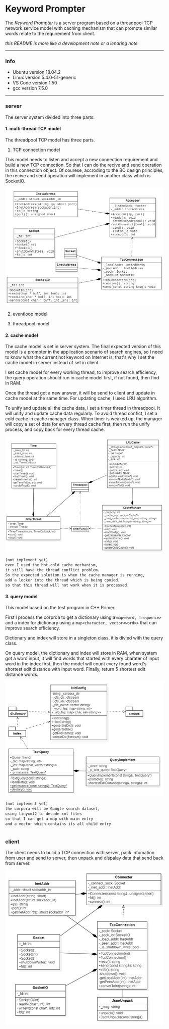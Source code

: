 # Keyword Prompter

The *Keyword Prompter* is a server program 
based on a threadpool TCP network service model with caching mechanism
that can prompte similar words relate to the requirement from client.

*this README is more like a development note or a lenaring note*

---

### Info

- Ubuntu  version 18.04.2
- Linux   version 5.4.0-51-generic
- VS Code version 1.50
- gcc     version 7.5.0

---

### server

The server system divided into three parts:

#### 1. multi-thread TCP model

The threadpool TCP model has three parts.

1. TCP connection model

This model needs to listen and accept a new connection requirement and 
build a new TCP connection. So that I can do the recive and send operation in this connection object. 
Of courese, accroding to the BO design principles, the recive and send operation will implement in 
another class which is SocketIO.

![avatar](/picture/tcpconnection.png)

2. eventloop model



3. threadpool model


#### 2. cache model

The cache model is set in server system. 
The final expected version of this model is a prompter in the application scenario of search engines, 
so I need to know what the current hot keyword on Internet is, 
that's why I set the cache model in server instead of set in client.

I set cache model for every working thread, to improve search efficiency, the query operation should run in cache model first, if not found, then find in RAM. 

Once the thread got a new answer, it will be send to client and update in cache model at the same time. 
For updating cache, I used LRU algorithm. 

To unify and update all the cache data, I set a timer thread in threadpool. It will unify and update 
cache data regularly. To avoid thread confict, I set a cold cache in cache manager class. 
When timer is weaked up, the manager will copy a set of data for ervery thread cache first, then run the 
unify process, and copy back for every thread cache. 

![avatar](/picture/cache.png)

```
(not implement yet)
even I used the hot-cold cache mechanism,
it still have the thread conflict problem.
So the expected solution is when the cache manager is running,
add a locker into the thread which is being cpoied,
so that this thread will not work when it is processed.
```

#### 3. query model

This model based on the test program in C++ Primer.

First I process the corproa to get a dictionary using a `map<word, frequence>` and 
a index for dictionary using a `map<character, vector<word>>` that can improve search efficiency. 

Dictionary and index will store in a singleton class, it is divied with the query class.

On query model, the dictionary and index will store in RAM, when system got a word input, 
it will find words that started with every charater of input word in the index first, 
then the model will count every found word's shortest edit distance with input word. 
Finally, return 5 shortest edit distance words.

![avatar](/picture/query.png)

```
(not implement yet)
the corpora will be Google search dataset,
using tinyxml2 to decode xml files
so that I can get a map with main entry
and a vector which contains its all child entry								
								
```

### client

The client needs to bulid a TCP connection with server, 
pack infomation from user and send to server, 
then unpack and dispalay data that send back from server.

![avatar](/picture/client.png)

